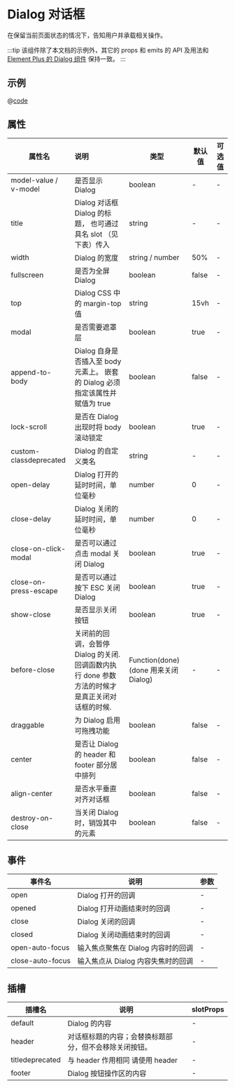 # Dialog 对话框

在保留当前页面状态的情况下，告知用户并承载相关操作。

:::tip
该组件除了本文档的示例外，其它的 props 和 emits 的 API 及用法和
[Element Plus 的 Dialog 组件](https://element-plus.org/zh-CN/component/dialog.html) 保持一致。
:::

## 示例
<ContainerDemo>
<DialogDemo/>
</ContainerDemo>

@[code](@examples/DialogDemo.vue)


## 属性

| 属性名                 | 说明                                                         | **类型**                              | 默认值 | 可选值 |
| ---------------------- | :----------------------------------------------------------- | ------------------------------------- | ------ | ------ |
| model-value / v-model  | 是否显示 Dialog                                              | boolean                               | -      | -      |
| title                  | Dialog 对话框 Dialog 的标题， 也可通过具名 slot （见下表）传入 | string                                | -      | -      |
| width                  | Dialog 的宽度                                                | string / number                       | 50%    | -      |
| fullscreen             | 是否为全屏 Dialog                                            | boolean                               | false  | -      |
| top                    | Dialog CSS 中的 margin-top 值                                | string                                | 15vh   | -      |
| modal                  | 是否需要遮罩层                                               | boolean                               | true   | -      |
| append-to-body         | Dialog 自身是否插入至 body 元素上。 嵌套的 Dialog 必须指定该属性并赋值为 true | boolean                               | false  | -      |
| lock-scroll            | 是否在 Dialog 出现时将 body 滚动锁定                         | boolean                               | true   | -      |
| custom-classdeprecated | Dialog 的自定义类名                                          | string                                | -      | -      |
| open-delay             | Dialog 打开的延时时间，单位毫秒                              | number                                | 0      | -      |
| close-delay            | Dialog 关闭的延时时间，单位毫秒                              | number                                | 0      | -      |
| close-on-click-modal   | 是否可以通过点击 modal 关闭 Dialog                           | boolean                               | true   | -      |
| close-on-press-escape  | 是否可以通过按下 ESC 关闭 Dialog                             | boolean                               | true   | -      |
| show-close             | 是否显示关闭按钮                                             | boolean                               | true   | -      |
| before-close           | 关闭前的回调，会暂停 Dialog 的关闭. 回调函数内执行 done 参数方法的时候才是真正关闭对话框的时候. | Function(done) (done 用来关闭 Dialog) | -      | -      |
| draggable              | 为 Dialog 启用可拖拽功能                                     | boolean                               | false  | -      |
| center                 | 是否让 Dialog 的 header 和 footer 部分居中排列               | boolean                               | false  | -      |
| align-center           | 是否水平垂直对齐对话框                                       | boolean                               | false  | -      |
| destroy-on-close       | 当关闭 Dialog 时，销毁其中的元素                             | boolean                               | false  | -      |

## 事件

| 事件名           | 说明                               | 参数 |
| ---------------- | ---------------------------------- | ---- |
| open             | Dialog 打开的回调                  | -    |
| opened           | Dialog 打开动画结束时的回调        | -    |
| close            | Dialog 关闭的回调                  | -    |
| closed           | Dialog 关闭动画结束时的回调        | -    |
| open-auto-focus  | 输入焦点聚焦在 Dialog 内容时的回调 | -    |
| close-auto-focus | 输入焦点从 Dialog 内容失焦时的回调 | -    |

## 插槽

| 插槽名          | 说明                                                   | slotProps |
| --------------- | ------------------------------------------------------ | --------- |
| default         | Dialog 的内容                                          | -         |
| header          | 对话框标题的内容；会替换标题部分，但不会移除关闭按钮。 | -         |
| titledeprecated | 与 header 作用相同 请使用 header                       | -         |
| footer          | Dialog 按钮操作区的内容                                | -         |

